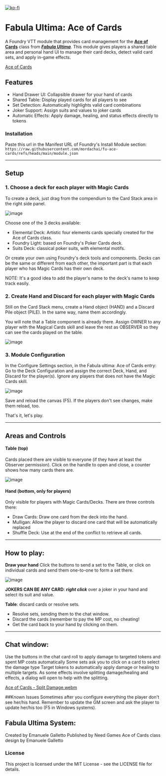[![ko-fi](https://ko-fi.com/img/githubbutton_sm.svg)](https://ko-fi.com/W7W01A1ZN1)

# Fabula Ultima: Ace of Cards
A Foundry VTT module that provides card management for the [**Ace of Cards**](https://www.needgames.it/wp-content/uploads/2023/07/Fabula-Bonus-Ace-of-Cards.pdf) class from [***Fabula Ultima***](https://need.games/fabula-ultima/). This module gives players a shared table area and personal hand UI to manage their card decks, detect valid card sets, and apply in-game effects.

[Ace of Cards](https://github.com/user-attachments/assets/dd3530e4-eecc-49e1-ada8-b6d27f1f56aa)

## Features
- Hand Drawer UI: Collapsible drawer for your hand of cards
- Shared Table: Display played cards for all players to see
- Set Detection: Automatically highlights valid card combinations
- Joker Support: Assign suits and values to joker cards
- Automatic Effects: Apply damage, healing, and status effects directly to tokens

### Installation
Paste this url in the Manifest URL of Foundry's Install Module section:
``https://raw.githubusercontent.com/mordachai/fu-ace-cards/refs/heads/main/module.json``
_______________________________
## Setup
### 1. Choose a deck for each player with Magic Cards

To create a deck, just drag from the compendium to the Card Stack area in the right side panel.

![image](https://github.com/user-attachments/assets/db8d18a4-75ca-4697-b89f-45bfe13a5323)

Choose one of the 3 decks available:
- Elemental Deck: Artistic four elements cards specially created for the Ace of Cards class. 
- Foundry Light: based on Foundry's Poker Cards deck.
- Suits Deck: classical  poker suits, with elemental motifs.

Or create your own using Foundry's deck tools and components. Decks can be the same or different from each other, the important part is that each player who has Magic Cards has their own deck.

NOTE: It's a good idea to add the player's name to the deck's name to keep track easily.

### 2. Create Hand and Discard for each player with Magic Cards

Still on the Card Stack menu, create a Hand object (HAND) and a Discard Pile object (PILE). In the same way, name them accordingly.

You will note that a Table component is already there. Assign OWNER to any player with the Magical Cards skill and leave the rest as OBSERVER so they can see the cards played on the table.

![image](https://github.com/user-attachments/assets/0abc148c-7c57-4cc8-9baa-dcb171a4a88f)

### 3. Module Configuration
In the Configure Settings section, in the Fabula ultima: Ace of Cards entry:
Go to the Deck Configuration and assign the correct Deck, Hand, and Discard for the player(s). Ignore any players that does not have the Magic Cards skill.

![image](https://github.com/user-attachments/assets/9762caa6-fd07-4dea-9278-e8ff1bf26931)

Save and reload the canvas (F5). If the players don't see changes, make them reload, too.

That's it, let's play.
_______________________________
## Areas and Controls
#### Table (top)
Cards placed there are visible to everyone (if they have at least the Observer permission).
Click on the handle to open and close, a counter shows how many cards there are.


![image](https://github.com/user-attachments/assets/b9e9c9bd-a01e-4b71-9d15-2d7b152dcf20)


#### Hand (bottom, only for players)
Only visible for players with Magic Cards/Decks. There are three controls there:
- Draw Cards: Draw one card from the deck into the hand.
- Mulligan: Allow the player to discard one card that will be automatically replaced
- Shuffle Deck: Use at the end of the conflict to retrieve all cards.
_______________________________

## How to play:
**Draw your hand**
Click the buttons to send a set to the Table, or click on individual cards and send them one-to-one to form a set there.

![image](https://github.com/user-attachments/assets/ae791ded-10b7-4d85-86f8-ec66fb4431e9)

**JOKERS CAN BE ANY CARD**: ***right click*** over a joker in your hand and select its suit and value.

**Table**: discard cards or resolve sets.
- Resolve sets, sending them to the chat window.
- Discard the cards (remember to pay the MP cost, no cheating!
- Get the card back to your hand by clicking on them.
_______________________________
## Chat window:
Use the buttons in the chat card roll to apply damage to targeted tokens and spent MP costs automatically
Some sets ask you to click on a card to select the damage type 
Target tokens to automatically apply damage or healing to multiple targets. As some effects involve splitting damage/healing and effects, a dialog will open to help with the splitting.

[Ace of Cards - Split Damage.webm](https://github.com/user-attachments/assets/76684803-c492-4ee8-bd1b-f0c363840f6c)

##Known Issues
Sometimes after you configure everything the player don't see her/his hand. Remember to update the GM screen and ask the player to update her/his too (F5 in Windows systems).

## Fabula Ultima System:

Created by Emanuele Galletto
Published by Need Games
Ace of Cards class design by Emanuele Galletto

### License
This project is licensed under the MIT License - see the LICENSE file for details.


